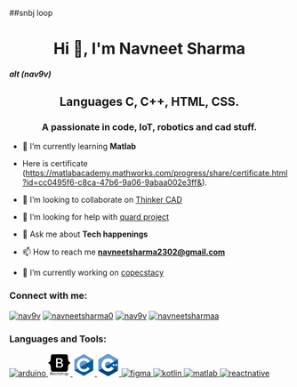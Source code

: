 ##snbj loop
<h1 align="center">Hi 👋, I'm Navneet Sharma</h1><h5>alt (nav9v)</h5> 
<h2 align="center"> Languages C, C++, HTML, CSS. 
<h3 align="center">A passionate in code, IoT, robotics and cad stuff.</h3>



- 🌱 I’m currently learning **Matlab**
- Here is certificate (https://matlabacademy.mathworks.com/progress/share/certificate.html?id=cc0495f6-c8ca-47b6-9a06-9abaa002e3ff&).

- 👀 I’m looking to collaborate on [Thinker CAD](https://www.tinkercad.com/things/9jLv40jZo6J)

- 🤝 I’m looking for help with [quard project](https://www.playbook.com/s/meham/vBhzeKpQuEc8LkgNSB4rZzRQ)

- 💬 Ask me about **Tech happenings**

- 📫 How to reach me **navneetsharma2302@gmail.com**
- 🔭 I’m currently working on [copecstacy](https://copecstacy.blinkstore.in/)


<h3 align="left">Connect with me:</h3>
<p align="left">
<a href="https://twitter.com/nav9v" target="blank"><img align="center" src="https://raw.githubusercontent.com/rahuldkjain/github-profile-readme-generator/master/src/images/icons/Social/twitter.svg" alt="nav9v" height="30" width="40" /></a>
<a href="https://linkedin.com/in/navneetsharma0" target="blank"><img align="center" src="https://raw.githubusercontent.com/rahuldkjain/github-profile-readme-generator/master/src/images/icons/Social/linked-in-alt.svg" alt="navneetsharma0" height="30" width="40" /></a>
<a href="https://instagram.com/nav9v" target="blank"><img align="center" src="https://raw.githubusercontent.com/rahuldkjain/github-profile-readme-generator/master/src/images/icons/Social/instagram.svg" alt="nav9v" height="30" width="40" /></a>
<a href="https://www.youtube.com/c/navneetsharmaa" target="blank"><img align="center" src="https://raw.githubusercontent.com/rahuldkjain/github-profile-readme-generator/master/src/images/icons/Social/youtube.svg" alt="navneetsharmaa" height="30" width="40" /></a>
</p>

<h3 align="left">Languages and Tools:</h3>
<p align="left"> <a href="https://www.arduino.cc/" target="_blank" rel="noreferrer"> <img src="https://cdn.worldvectorlogo.com/logos/arduino-1.svg" alt="arduino" width="40" height="40"/> </a> <a href="https://getbootstrap.com" target="_blank" rel="noreferrer"> <img src="https://raw.githubusercontent.com/devicons/devicon/master/icons/bootstrap/bootstrap-plain-wordmark.svg" alt="bootstrap" width="40" height="40"/> </a> <a href="https://www.cprogramming.com/" target="_blank" rel="noreferrer"> <img src="https://raw.githubusercontent.com/devicons/devicon/master/icons/c/c-original.svg" alt="c" width="40" height="40"/> </a> <a href="https://www.w3schools.com/cpp/" target="_blank" rel="noreferrer"> <img src="https://raw.githubusercontent.com/devicons/devicon/master/icons/cplusplus/cplusplus-original.svg" alt="cplusplus" width="40" height="40"/> </a> <a href="https://www.figma.com/" target="_blank" rel="noreferrer"> <img src="https://www.vectorlogo.zone/logos/figma/figma-icon.svg" alt="figma" width="40" height="40"/> </a> <a href="https://kotlinlang.org" target="_blank" rel="noreferrer"> <img src="https://www.vectorlogo.zone/logos/kotlinlang/kotlinlang-icon.svg" alt="kotlin" width="40" height="40"/> </a> <a href="https://www.mathworks.com/" target="_blank" rel="noreferrer"> <img src="https://upload.wikimedia.org/wikipedia/commons/2/21/Matlab_Logo.png" alt="matlab" width="40" height="40"/> </a> <a href="https://reactnative.dev/" target="_blank" rel="noreferrer"> <img src="https://reactnative.dev/img/header_logo.svg" alt="reactnative" width="40" height="40"/> </a> </p>
